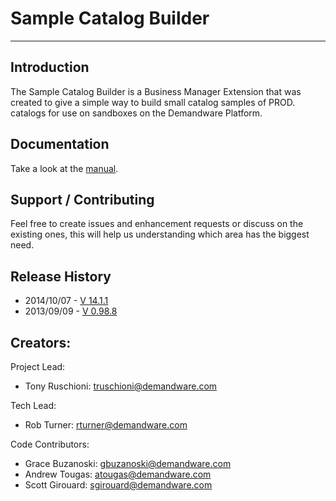 Sample Catalog Builder
=================

--------------------------

Introduction
------------
The Sample Catalog Builder is a Business Manager Extension that was created to give a simple way to build small catalog samples of PROD. catalogs for use on sandboxes on the Demandware Platform.

Documentation
----------------
Take a look at the [manual](https://bitbucket.org/demandware/catalog-reducer-extension/src/4954147a5c7c6e766cc6c80f3114e7b5edcf667b/bm_catalogreducer/documentation/?at=master).

Support / Contributing
----------------------
Feel free to create issues and enhancement requests or discuss on the existing ones, this will help us understanding which area has the biggest need.

Release History
---------------
- 2014/10/07 - [V 14.1.1](https://bitbucket.org/demandware/product-list-suite/src/1f7f9bf4762d09878a288c3459e2e4eef1b32358/?at=V14.1.1)
- 2013/09/09 - [V 0.98.8](https://bitbucket.org/demandware/product-list-suite/src/1f7f9bf4762d09878a288c3459e2e4eef1b32358/?at=V0.98.9)

Creators:
---------------
Project Lead: 
- Tony Ruschioni: truschioni@demandware.com

Tech Lead:
- Rob Turner: rturner@demandware.com

Code Contributors:
- Grace Buzanoski: gbuzanoski@demandware.com
- Andrew Tougas: atougas@demandware.com
- Scott Girouard: sgirouard@demandware.com